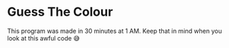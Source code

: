 # Guess The Colour

This program was made in 30 minutes at 1 AM. Keep that in mind when you look at this awful code 😅
